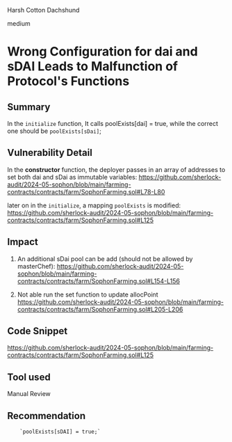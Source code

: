 Harsh Cotton Dachshund

medium

# Wrong Configuration for dai and sDAI Leads to Malfunction of Protocol's Functions

## Summary
In the `initialize` function,  It calls poolExists[dai] = true, while the correct one should be `poolExists[sDai]`; 

## Vulnerability Detail

In the **constructor** function, the deployer passes in an array of addresses to set both dai and sDai as immutable variables: 
https://github.com/sherlock-audit/2024-05-sophon/blob/main/farming-contracts/contracts/farm/SophonFarming.sol#L78-L80

later on in the `initialize`, a mapping `poolExists` is modified: 
https://github.com/sherlock-audit/2024-05-sophon/blob/main/farming-contracts/contracts/farm/SophonFarming.sol#L125


## Impact

1. An additional sDai pool can be add (should not be allowed by masterChef): 
https://github.com/sherlock-audit/2024-05-sophon/blob/main/farming-contracts/contracts/farm/SophonFarming.sol#L154-L156

2. Not able run the set function to update allocPoint
https://github.com/sherlock-audit/2024-05-sophon/blob/main/farming-contracts/contracts/farm/SophonFarming.sol#L205-L206

## Code Snippet
https://github.com/sherlock-audit/2024-05-sophon/blob/main/farming-contracts/contracts/farm/SophonFarming.sol#L125
## Tool used

Manual Review

## Recommendation
        `poolExists[sDAI] = true;`